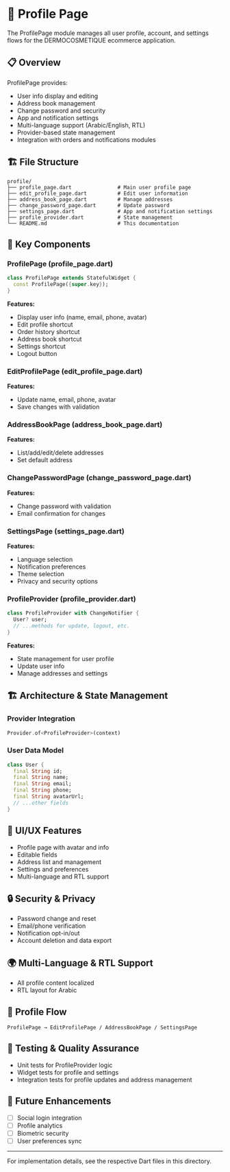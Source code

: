 # 👤 Profile Page

The ProfilePage module manages all user profile, account, and settings flows for the DERMOCOSMETIQUE ecommerce application.

## 📋 **Overview**

ProfilePage provides:
- User info display and editing
- Address book management
- Change password and security
- App and notification settings
- Multi-language support (Arabic/English, RTL)
- Provider-based state management
- Integration with orders and notifications modules

## 🏗️ **File Structure**

```
profile/
├── profile_page.dart               # Main user profile page
├── edit_profile_page.dart          # Edit user information
├── address_book_page.dart          # Manage addresses
├── change_password_page.dart       # Update password
├── settings_page.dart              # App and notification settings
├── profile_provider.dart           # State management
└── README.md                       # This documentation
```

## 🎯 **Key Components**

### **ProfilePage (profile_page.dart)**
```dart
class ProfilePage extends StatefulWidget {
  const ProfilePage({super.key});
}
```
**Features:**
- Display user info (name, email, phone, avatar)
- Edit profile shortcut
- Order history shortcut
- Address book shortcut
- Settings shortcut
- Logout button

### **EditProfilePage (edit_profile_page.dart)**
**Features:**
- Update name, email, phone, avatar
- Save changes with validation

### **AddressBookPage (address_book_page.dart)**
**Features:**
- List/add/edit/delete addresses
- Set default address

### **ChangePasswordPage (change_password_page.dart)**
**Features:**
- Change password with validation
- Email confirmation for changes

### **SettingsPage (settings_page.dart)**
**Features:**
- Language selection
- Notification preferences
- Theme selection
- Privacy and security options

### **ProfileProvider (profile_provider.dart)**
```dart
class ProfileProvider with ChangeNotifier {
  User? user;
  // ...methods for update, logout, etc.
}
```
**Features:**
- State management for user profile
- Update user info
- Manage addresses and settings

## 🏗️ **Architecture & State Management**

### **Provider Integration**
```dart
Provider.of<ProfileProvider>(context)
```

### **User Data Model**
```dart
class User {
  final String id;
  final String name;
  final String email;
  final String phone;
  final String avatarUrl;
  // ...other fields
}
```

## 🎨 **UI/UX Features**

- Profile page with avatar and info
- Editable fields
- Address list and management
- Settings and preferences
- Multi-language and RTL support

## 🔒 **Security & Privacy**

- Password change and reset
- Email/phone verification
- Notification opt-in/out
- Account deletion and data export

## 🌍 **Multi-Language & RTL Support**

- All profile content localized
- RTL layout for Arabic

## 🚀 **Profile Flow**

```
ProfilePage → EditProfilePage / AddressBookPage / SettingsPage
```

## 🧪 **Testing & Quality Assurance**

- Unit tests for ProfileProvider logic
- Widget tests for profile and settings
- Integration tests for profile updates and address management

## 🔮 **Future Enhancements**

- [ ] Social login integration
- [ ] Profile analytics
- [ ] Biometric security
- [ ] User preferences sync

---

For implementation details, see the respective Dart files in this directory.
